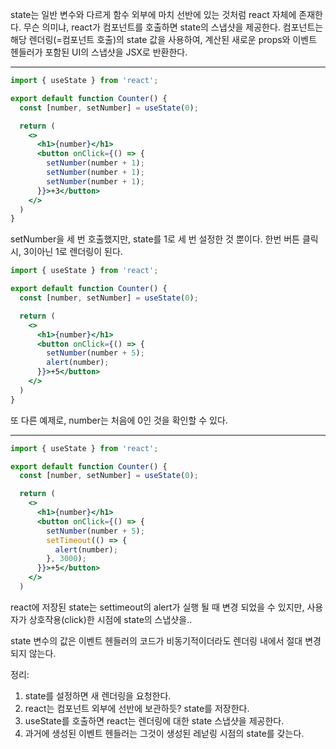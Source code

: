 
state는 일반 변수와 다르게 함수 외부에 마치 선반에 있는 것처럼 react 자체에 존재한다. 무슨 의미냐, react가 컴포넌트를 호출하면 state의 스냅샷을 제공한다. 컴포넌트는 해당 렌더링(=컴포넌트 호출)의 state 값을 사용하여,
계산된 새로운 props와 이벤트 헨들러가 포함된 UI의 스냅샷을 JSX로 반환한다. 


***
```jsx
import { useState } from 'react';

export default function Counter() {
  const [number, setNumber] = useState(0);

  return (
    <>
      <h1>{number}</h1>
      <button onClick={() => {
        setNumber(number + 1);
        setNumber(number + 1);
        setNumber(number + 1);
      }}>+3</button>
    </>
  )
}
```
setNumber을 세 번 호출했지만, state를 1로 세 번 설정한 것 뿐이다. 한번 버튼 클릭 시, 3이아닌 1로 렌더링이 된다.

```jsx
import { useState } from 'react';

export default function Counter() {
  const [number, setNumber] = useState(0);

  return (
    <>
      <h1>{number}</h1>
      <button onClick={() => {
        setNumber(number + 5);
        alert(number);
      }}>+5</button>
    </>
  )
}
```
또 다른 예제로, number는 처음에 0인 것을 확인할 수 있다.

***
```jsx
import { useState } from 'react';

export default function Counter() {
  const [number, setNumber] = useState(0);

  return (
    <>
      <h1>{number}</h1>
      <button onClick={() => {
        setNumber(number + 5);
        setTimeout(() => {
          alert(number);
        }, 3000);
      }}>+5</button>
    </>
  )
  ```
  react에 저장된 state는 settimeout의 alert가 실행 될 때 변경 되었을 수 있지만, 사용자가 상호작용(click)한 시점에 state의 스냅샷을..
  
  state 변수의 값은 이벤트 헨들러의 코드가 비동기적이더라도 렌더링 내에서 절대 변경되지 않는다.

정리: 
1. state를 설정하면 새 렌더링을 요청한다.
2. react는 컴포넌트 외부에 선반에 보관하듯? state를 저장한다.
3. useState를 호출하면 react는 렌더링에 대한 state 스냅샷을 제공한다.
4. 과거에 생성된 이벤트 헨들러는 그것이 생성된 레넏링 시점의 state를 갖는다.

